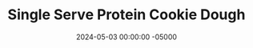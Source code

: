 ---
layout: post
title:  "Single Serve Protein Cookie Dough"
date:   2024-05-03 00:00:00 -05000
categories: 
- Recipes
- Protein Powder
- Archive
permalink: /recipes/single-serving-cookie-dough
image: /assets/Food/Protein Powder/CC Cookie Dough/cc-cookie-dough.jpg
ing: cccookiedough-ing
facts: cccookiedough-facts
section1: 
start2: 
section2: 
start3: 
section3: 
start4: 
section4: 
start5: 
section5: 
Prep: 5
Rest: 
Cook: 
Source1: https://www.eatingbirdfood.com/cottage-cheese-cookie-dough/#wprm-recipe-container-127429
Source2: https://www.youtube.com/shorts/atCrN5xW-Qo
whisk: https://s.samsungfood.com/Sk9Qc
tags: 
- cookie dough
- cottage cheese
- nonfat cottage cheese
- raw
- edible
- greek yogurt
- plain nonfat greek yogurt
- yogurt
- protein powder
- whey protein
- unflavored whey
- chopped chocolate
- chocolate
- unsweetened chocolate
- sugar free
- syrup
Description: This recipe is an adapted version of the viral cottage cheese cookie dough, made slightly healthier. It can serve 1 person as a breakfast, or can be portioned and stored in the fridge as a snack. It's super high in protein from the yogurt, cottage cheese, and protein powder, while also containing a lot of fiber (coconut flour), as well as some healthy fats (unsweetened chocolate)
Instructions: 
- I always pre-blend my entire cottage cheese container when I buy it, but if yours isn't blended then you can make this in the food processor<br><br>

- In a medium bowl, mix together your ingredients (except the chocolate). Optionally, add 1-2 tbsp (16-32 g) of any natural nut butter<br><br>

- Finely chop the chocolate, and fold into the batter. Either roll into balls to save for later, or eat it with a spoon
---
